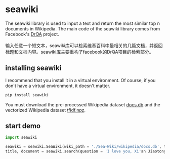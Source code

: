 # seawiki
The seawiki library is used to input a text and return the most similar top n  documents in Wikipedia. The main code of the seawiki library comes from Facebook's [DrQA](https://github.com/facebookresearch/DrQA) project.<br>
<br>
输入任意一个短文本，seawiki库可以检索维基百科中最相关的几篇文档，并返回标题和文档内容。seawiki库主要重构了facebook的DrQA项目的检索部分。

## installing seawiki
I recommend that you install it in a virtual environment. Of course, if you don't have a virtual environment, it doesn't matter.<br>
```python
pip install seawiki
```

You must download the pre-processed Wikipedia dataset  [docs.db](还没上传完) and the vectorized Wikipedia dataset [tfidf.npz](还没上传完).

## start demo
```python
import seawiki

seawiki = seawiki.SeaWiki(wiki_path = './Sea-Wiki/wikipedia/docs.db', tfidf_path = './Sea-Wiki//wikipedia/tfidf.npz')
title, document = seawiki.search(question = 'I love you, Xi'an Jiaotong University!')
```

